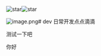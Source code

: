 ![star](https://pre.gitcode.com/likun/dev/star/badge.svg)![star](https://pre.gitcode.com/likun/dev/star/v2/badge.svg)

![image.png](https://raw.gitcode.com/likun/dev/attachment/uploads/f69d2fec-cb1f-4303-886d-c38c76f7d430/image.png 'image.png')# dev
日常开发点点滴滴

测试一下吧

你好
